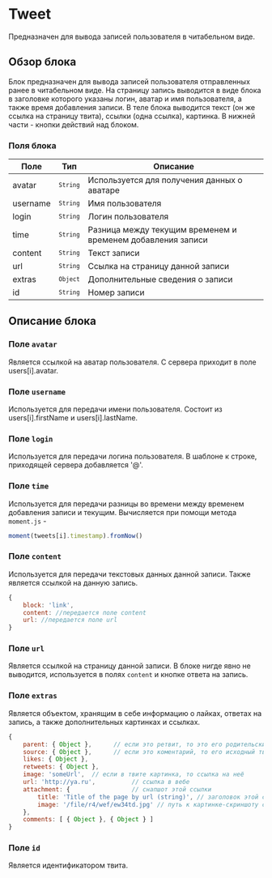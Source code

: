 # Tweet

Предназначен для вывода записей пользователя в читабельном виде.

## Обзор блока

Блок предназначен для вывода записей пользователя отправленных ранее в читабельном виде. На страницу запись выводится
в виде блока в заголовке которого указаны логин, аватар и имя пользователя, а также время добавления записи.
В теле блока выводится текст (он же ссылка на страницу твита), ссылки (одна ссылка), картинка.
В нижней части - кнопки действий над блоком.

### Поля блока
| Поле | Тип | Описание |
| ---- | --- | -------- |
| avatar | <code>`String`</code> | Используется для получения данных о аватаре|
| username | <code>`String`</code> | Имя пользователя |
| login | <code>`String`</code> | Логин пользователя |
| time | <code>`String`</code> | Разница между текущим временем и временем добавления записи |
| content | <code>`String`</code> | Текст записи |
| url | <code>`String`</code> | Ссылка на страницу данной записи |
| extras | <code>`Object`</code> | Дополнительные сведения о записи |
| id | <code>`String`</code> | Номер записи |

## Описание блока

### Поле `avatar`

Является ссылкой на аватар пользователя. С сервера приходит в поле users[i].avatar.

### Поле `username`

Используется для передачи имени пользователя. Состоит из users[i].firstName и users[i].lastName.

### Поле `login`

Используется для передачи логина пользователя. В шаблоне к строке, приходящей сервера добавляется '@'.

### Поле `time`

Используется для передачи разницы во времени между временем добавления записи и текущим. Вычисляется при помощи метода `moment.js` -
```js
moment(tweets[i].timestamp).fromNow()
```

### Поле `content`

Используется для передачи текстовых данных данной записи. Также является ссылкой на данную запись.
```js
{
    block: 'link',
    content: //передается поле content
    url: //передается поле url
}
```

### Поле `url`

Является ссылкой на страницу данной записи. В блоке нигде явно не выводится, используется в полях `content` и кнопке ответа на запись.

### Поле `extras`

Является объектом, хранящим в себе информацию о лайках, ответах на запись, а также дополнительных картинках и ссылках.
```js
{
    parent: { Object },      // если это ретвит, то это его родительский твит
    source: { Object },      // если это коментарий, то его исходный твит
    likes: { Object },
    retweets: { Object },
    image: 'someUrl',  // если в твите картинка, то ссылка на неё
    url: 'http://ya.ru',          // ссылка в вебе
    attachment: {                 // снапшот этой ссылки
        title: 'Title of the page by url (string)', // заголовок этой страницы
        image: '/file/r4/wef/ew34td.jpg' // путь к картинке-скриншоту страницы (относительно корня веб сервера)
    },
    comments: [ { Object }, { Object } ]
}
```

### Поле `id`

Является идентификатором твита.
